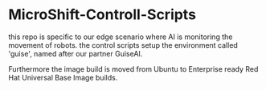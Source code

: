 # MicroShift-Controll-Scripts
this repo is specific to our edge scenario where AI is monitoring the movement of robots.
the control scripts setup the environment called 'guise', named after our partner GuiseAI.

Furthermore the image build is moved from Ubuntu to Enterprise ready Red Hat Universal Base Image builds.

